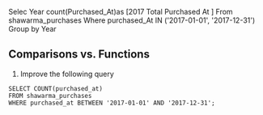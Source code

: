 Selec Year count(Purchased_At)as [2017 Total Purchased At ]
From shawarma_purchases
Where purchased_At IN ('2017-01-01', '2017-12-31')
Group by Year 
## Comparisons vs. Functions

1. Improve the following query

```
SELECT COUNT(purchased_at)
FROM shawarma_purchases
WHERE purchased_at BETWEEN '2017-01-01' AND '2017-12-31';
```
